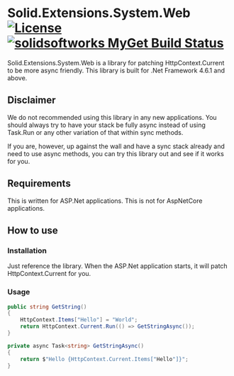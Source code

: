 # Solid.Extensions.System.Web [![License](https://img.shields.io/github/license/mashape/apistatus.svg)](https://en.wikipedia.org/wiki/MIT_License) [![solidsoftworks MyGet Build Status](https://www.myget.org/BuildSource/Badge/solidsoftworks?identifier=39fc5c41-0af2-4d99-af28-48a6a67b55d7)](https://www.myget.org/)

Solid.Extensions.System.Web is a library for patching HttpContext.Current to be more async friendly. This library is built for .Net Framework 4.6.1 and above.

## Disclaimer
We do not recommended using this library in any new applications. You should always try to have your stack be fully async instead of using Task.Run or any other variation of that within sync methods.

If you are, however, up against the wall and have a sync stack already and need to use async methods, you can try this library out and see if it works for you.

## Requirements
This is written for ASP.Net applications. This is not for AspNetCore applications.

## How to use
### Installation
Just reference the library. When the ASP.Net application starts, it will patch HttpContext.Current for you.

### Usage
```csharp
public string GetString()
{
    HttpContext.Items["Hello"] = "World";
    return HttpContext.Current.Run(() => GetStringAsync());
}

private async Task<string> GetStringAsync()
{
    return $"Hello {HttpContext.Current.Items["Hello"]}";
}
```
